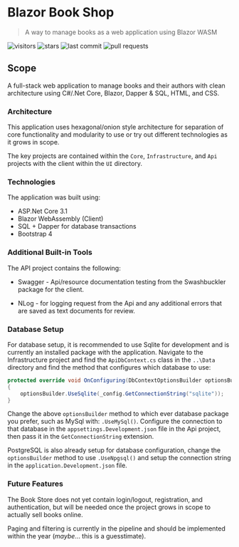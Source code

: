 # Blazor Book Shop

> A way to manage books as a web application using Blazor WASM

![visitors](https://vistr.dev/badge?repo=johnmcraig.blazor-book-shop)
![stars](https://img.shields.io/github/stars/johnmcraig/blazor-book-shop?style=flat-square&cacheSeconds=604800)
![last commit](https://img.shields.io/github/last-commit/johnmcraig/blazor-book-shop?style=flat-square&cacheSeconds=86400)
![pull requests](https://img.shields.io/github/issues-pr/johnmcraig/blazor-book-shop?color=0088ff)

## Scope

A full-stack web application to manage books and their authors with clean architecture using C#/.Net Core, Blazor, Dapper & SQL, HTML, and CSS.

### Architecture

This application uses hexagonal/onion style architecture for separation of core functionality and modularity to use or try out different technologies as it grows in scope.

The key projects are contained within the `Core`, `Infrastructure`, and `Api` projects with the client within the `UI` directory.

### Technologies

The application was built using:

- ASP.Net Core 3.1
- Blazor WebAssembly (Client)
- SQL + Dapper for database transactions
- Bootstrap 4

### Additional Built-in Tools

The API project contains the following:

- Swagger - Api/resource documentation testing from the Swashbuckler package for the client.

- NLog - for logging request from the Api and any additional errors that are saved as text documents for review.

### Database Setup

For database setup, it is recommended to use Sqlite for development and is currently an installed package with the application. Navigate to the Infrastructure project and find the `ApiDbContext.cs` class in the `..\Data` directory and find the method that configures which database to use:

```csharp
protected override void OnConfiguring(DbContextOptionsBuilder optionsBuilder)
{
    optionsBuilder.UseSqlite(_config.GetConnectionString("sqlite"));
}
```

Change the above `optionsBuilder` method to which ever database package you prefer, such as MySql with: `.UseMySql()`. Configure the connection to that database in the `appsettings.Development.json` file in the Api project, then pass it in the `GetConnectionString` extension.

PostgreSQL is also already setup for database configuration, change the `optionsBuilder` method to use `.UseNpgsql()` and setup the connection string in the `application.Development.json` file.

### Future Features

The Book Store does not yet contain login/logout, registration, and authentication, but will be needed once the project grows in scope to actually sell books online.

Paging and filtering is currently in the pipeline and should be implemented within the year (*maybe*... this is a guesstimate).
